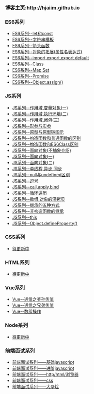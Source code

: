 ###	博客主页:http://hjaiim.github.io


###		ES6系列
- [ES6系列--let和const](http://hjaiim.github.io/2018/03/06/var,let,const/)
- [ES6系列--字符串模板](http://hjaiim.github.io/2018/10/31/ES6%E6%A8%A1%E6%9D%BF%E5%AD%97%E7%AC%A6%E4%B8%B2/)
- [ES6系列--箭头函数](http://hjaiim.github.io/2018/10/08/ES6%20%E7%AE%AD%E5%A4%B4%E5%87%BD%E6%95%B0%E4%BB%8B%E7%BB%8D/)
- [ES6系列--对象的拓展(属性名表达式)](http://hjaiim.github.io/2018/07/05/%E5%B1%9E%E6%80%A7%E5%90%8D%E8%A1%A8%E8%BE%BE%E5%BC%8F/)
- [ES6系列--import,export,export default](http://hjaiim.github.io/2018/03/22/ES6%20import,export/)
- [ES6系列--Class](http://hjaiim.github.io/2018/01/12/ES6%20Class%20%E7%B1%BB/)
- [ES6系列--Map,Set](http://hjaiim.github.io/2017/11/21/Map%E5%92%8CSet/)
- [ES6系列--Promise](http://hjaiim.github.io/2017/11/03/ES6%20Promise/)
- [ES6系列--Object.assign()](http://hjaiim.github.io/2018/10/19/Object.assign/)



###		JS系列
- [JS系列--作用域,变量对象(一)](http://hjaiim.github.io/2018/03/13/%E4%BD%9C%E7%94%A8%E5%9F%9F%E9%93%BE1/)
- [JS系列--作用域,执行环境(二)](http://hjaiim.github.io/2018/08/30/%E4%BD%9C%E7%94%A8%E5%9F%9F%E9%93%BE2/)
- [JS系列--作用域,闭包(三)](http://hjaiim.github.io/2018/08/31/js%E9%97%AD%E5%8C%85(3)/)
- [JS系列--形参与实参](http://hjaiim.github.io/2018/08/28/js%E5%BD%A2%E5%8F%82%E5%92%8C%E5%AE%9E%E5%8F%82/)
- [JS系列--原型与原型链图示](http://hjaiim.github.io/2018/07/31/%E5%8E%9F%E5%9E%8B%E4%B8%8E%E5%8E%9F%E5%9E%8B%E9%93%BE%E5%9B%BE%E7%A4%BA/)
- [JS系列--构造函数和普通函数的区别](http://hjaiim.github.io/2018/07/23/JS%E4%B8%AD%E6%9E%84%E9%80%A0%E5%87%BD%E6%95%B0%E5%92%8C%E6%99%AE%E9%80%9A%E5%87%BD%E6%95%B0%E6%9C%89%E4%BB%80%E4%B9%88%E5%8C%BA%E5%88%AB/)
- [JS系列--构造函数和ES6Class区别](http://hjaiim.github.io/2018/07/05/ES5%E6%9E%84%E9%80%A0%E5%87%BD%E6%95%B0&&ES6class/)
- [JS系列--面向对象(不抽象介绍)](http://hjaiim.github.io/2018/03/10/js%E9%9D%A2%E5%90%91%E5%AF%B9%E8%B1%A1/)
- [JS系列--面向对象(一)](http://hjaiim.github.io/2017/09/06/js%E5%AF%B9%E8%B1%A1(%E4%B8%80)/)
- [JS系列--面向对象(二)](http://hjaiim.github.io/2017/09/07/js%E5%AF%B9%E8%B1%A1(%E4%BA%8C)/)
- [JS系列--单线程,异步,同步](http://hjaiim.github.io/2018/02/03/JS%E5%8D%95%E7%BA%BF%E7%A8%8B%E3%80%81%E5%BC%82%E6%AD%A5%E3%80%81%E5%90%8C%E6%AD%A5%E6%A6%82%E5%BF%B5/)
- [JS系列--null与undefined区别](http://hjaiim.github.io/2018/01/22/Null%20vs.%20Undefined/)
- [JS系列--逗号](http://hjaiim.github.io/2018/01/11/%E9%80%97%E5%8F%B7-%E6%8C%89%E7%94%A8%E9%80%94%E5%88%86%E7%B1%BB/)
- [JS系列--call,apply,bind](http://hjaiim.github.io/2017/09/14/call()apply()/)
- [JS系列--循环遍历](http://hjaiim.github.io/2017/11/20/js%E5%BE%AA%E7%8E%AF/)
- [JS系列--数组,对象的深拷贝](http://hjaiim.github.io/2017/11/07/%E6%95%B0%E7%BB%84%E7%9A%84%E6%B7%B1%E6%8B%B7%E8%B4%9D/)
- [JS系列--继承的五种方式](http://hjaiim.github.io/2017/10/20/js%E7%BB%A7%E6%89%BF/)
- [JS系列--非构造函数的继承](http://hjaiim.github.io/2017/10/23/%E9%9D%9E%E6%9E%84%E9%80%A0%E5%87%BD%E6%95%B0%E7%9A%84%E7%BB%A7%E6%89%BF/)
- [JS系列--this](http://hjaiim.github.io/2017/09/14/this%E5%85%A8%E9%9D%A2%E8%A7%A3%E6%9E%90/)
- [JS系列--Object.defineProperty()](http://hjaiim.github.io/2017/11/02/Object.defineProperty/)

###		CSS系列
- [待更新中]()


###		HTML系列
- [待更新中]()


###		Vue系列
- [Vue--通信之爷孙传值](http://hjaiim.github.io/2018/11/05/vue-%E7%88%B7%E5%AD%99%E9%80%9A%E4%BF%A1/)
- [Vue--通信之兄弟传值](http://hjaiim.github.io/2018/11/06/vue-eventBus/)
- [Vue--数组操作](http://hjaiim.github.io/2017/11/09/vue-%E6%95%B0%E7%BB%84%E6%93%8D%E4%BD%9C/)

###		Node系列
- [待更新中]()

###		前端面试系列
- [前端面试系列——基础javascript](https://github.com/hjaiim/hjaiim.github.io/issues/2)
- [前端面试系列——进阶javascript](https://github.com/hjaiim/hjaiim.github.io/issues/3)
- [前端面试系列——http/html/浏览器](https://github.com/hjaiim/hjaiim.github.io/issues/4)
- [前端面试系列——css](https://github.com/hjaiim/hjaiim.github.io/issues/5)
- [前端面试系列——大杂烩](https://github.com/hjaiim/hjaiim.github.io/issues/6)